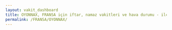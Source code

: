 ```yaml
---
layout: vakit_dashboard
title: OYONNAX, FRANSA için iftar, namaz vakitleri ve hava durumu - ilçe/eyalet seç
permalink: /FRANSA/OYONNAX/
---
```


<script type="text/javascript">
  var GLOBAL_COUNTRY = 'FRANSA';
  var GLOBAL_CITY = 'OYONNAX';
  var GLOBAL_STATE = '';
  var lat = 72;
  var lon = 21;
</script>

